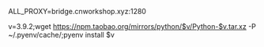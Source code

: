 
ALL_PROXY=bridge.cnworkshop.xyz:1280



v=3.9.2;wget https://npm.taobao.org/mirrors/python/$v/Python-$v.tar.xz -P ~/.pyenv/cache/;pyenv install $v
